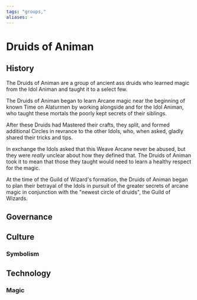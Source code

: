 ```yaml
---
tags: "groups,"
aliases: ~
---
```


# Druids of Animan

## History

The Druids of Animan are a group of ancient ass druids who learned magic from the Idol Animan and taught it to a select few.

The Druids of Animan began to learn Arcane magic near the beginning of known Time on Alaturmen by working alongside and for the Idol Animan, who taught these mortals the poorly kept secrets of their siblings.

After these Druids had Mastered their crafts, they split, and formed additional Circles in revrance to the other Idols, who, when asked, gladly shared their tricks and tips. 

In exchange the Idols asked that this Weave Arcane never be abused, but they were *really* unclear about how they defined that. The Druids of Animan took it to mean that those they taught would need to learn a healthy respect for the magic.

At the time of the Guild of Wizard's formation, the Druids of Animan began to plan their betrayal of the Idols in pursuit of the greater secrets of arcane magic in conjunction with the "newest circle of druids", the Guild of Wizards.

## Governance

## Culture

### Symbolism

## Technology

### Magic
